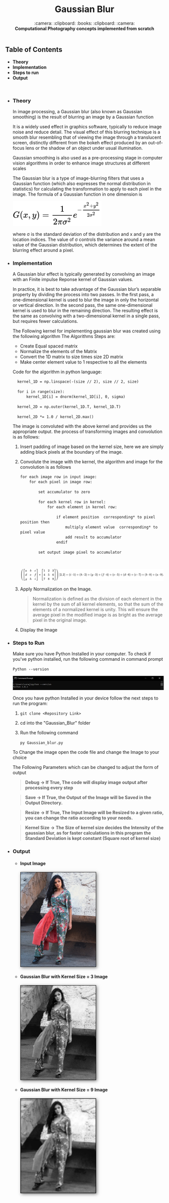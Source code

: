 <h1 align="center">Gaussian Blur</h1>

<div align="center">
  :camera: :clipboard: :books: :clipboard: :camera:
</div>

<div align="center">
  <strong>Computational Photography concepts implemented from scratch</strong>
</div>

<br />

## Table of Contents

- **Theory**
- **Implementation**
- **Steps to run**
- **Output**

<br />

- ### Theory

  In image processing, a Gaussian blur (also known as Gaussian smoothing) is the result of blurring an image by a Gaussian function

  It is a widely used effect in graphics software, typically to reduce image noise and reduce detail. The visual effect of this blurring technique is a smooth blur resembling that of viewing the image through a translucent screen, distinctly different from the bokeh effect produced by an out-of-focus lens or the shadow of an object under usual illumination.

  Gaussian smoothing is also used as a pre-processing stage in computer vision algorithms in order to enhance image structures at different scales

  The Gaussian blur is a type of image-blurring filters that uses a Gaussian function (which also expresses the normal distribution in statistics) for calculating the transformation to apply to each pixel in the image. The formula of a Gaussian function in one dimension is

  ![Convolution](Assets/Gaussian_blur.svg)

  where σ is the standard deviation of the distribution and x and y are the location indices. The value of σ controls the variance around a mean value of the Gaussian distribution, which determines the extent of the blurring effect around a pixel.
  <br/>

- ### Implementation

  A Gaussian blur effect is typically generated by convolving an image with an Finite impulse Reponse kernel of Gaussian values.

  In practice, it is best to take advantage of the Gaussian blur’s separable property by dividing the process into two passes. In the first pass, a one-dimensional kernel is used to blur the image in only the horizontal or vertical direction. In the second pass, the same one-dimensional kernel is used to blur in the remaining direction. The resulting effect is the same as convolving with a two-dimensional kernel in a single pass, but requires fewer calculations.

  The Following kernel for implementing gaussian blur was created using the following algorithm
  The Algorithms Steps are:

  - Create Equal spaced matrix
  - Normalize the elements of the Matrix
  - Convert the 1D matrix to size times size 2D matrix
  - Make center element value to 1 respective to all the elements

  Code for the algorithm in python language:

  ```
    kernel_1D = np.linspace(-(size // 2), size // 2, size)

    for i in range(size):
        kernel_1D[i] = dnorm(kernel_1D[i], 0, sigma)

    kernel_2D = np.outer(kernel_1D.T, kernel_1D.T)

    kernel_2D *= 1.0 / kernel_2D.max()
  ```

  The image is convoluted with the above kernel and provides us the appropriate output.
  the process of transforming images and convolution is as follows:

  1.  Insert padding of image based on the kernel size, here we are simply adding black pixels at the boundary of the image.
  2.  Convolute the image with the kernel, the algorithm and image for the convolution is as follows

      ```
      for each image row in input image:
          for each pixel in image row:

              set accumulator to zero

              for each kernel row in kernel:
                  for each element in kernel row:

                      if element position  corresponding* to pixel position then
                          multiply element value  corresponding* to pixel value
                          add result to accumulator
                      endif

              set output image pixel to accumulator
      ```

        <br/>

      ![Convolution Process](Assets/Convolution_Process.svg)
      <br/>

  3.  Apply Normalization on the Image.
      > Normalization is defined as the division of each element in the kernel by the sum of all kernel elements, so that the sum of the elements of a normalized kernel is unity. This will ensure the average pixel in the modified image is as bright as the average pixel in the original image.
  4.  Display the Image

- ### Steps to Run

  Make sure you have Python Installed in your computer. To check if you've python installed, run the following command in command prompt

  `Python --version`

  ![cmd Output](Assets/Cmd.JPG)

  Once you have python Installed in your device follow the next steps to run the program:

  1. `git clone <Repository Link>`
  2. cd into the "Gaussian_Blur" folder
  3. Run the following command

     `py Gaussian_blur.py`

  To Change the image open the code file and change the Image to your choice

  The Following Parameters which can be changed to adjust the form of output

  > **Debug -> If True, The code will display image output after processing every step**

  > **Save -> If True, the Output of the Image will be Saved in the Output Directory.**

  > **Resize -> If True, The Input Image will be Resized to a given ratio, you can change the ratio according to your needs.**

  > **Kernel Size -> The Size of kernel size decides the Intensity of the gaussian blur, as for faster calculations in this program the Standard Deviation is kept constant (Square root of kernel size)**

- ### Output

  - #### **Input Image**

    <img src="Outputs\Input.jpg" style="height: 300px; border: 1px black solid; box-shadow: 3px 3px 10px 0px rgba(0,0,0,0.5)" />

  - #### **Gaussian Blur with Kernel Size = 3 Image**

    <img src="Outputs\Gaussian_blur1.jpg" style="height: 300px; border: 1px black solid; box-shadow: 3px 3px 10px 0px rgba(0,0,0,0.5)" />

  - #### **Gaussian Blur with Kernel Size = 9 Image**

    <img src="Outputs\Gaussian_blur2.jpg" style="height: 300px; border: 1px black solid; box-shadow: 3px 3px 10px 0px rgba(0,0,0,0.5)" />
